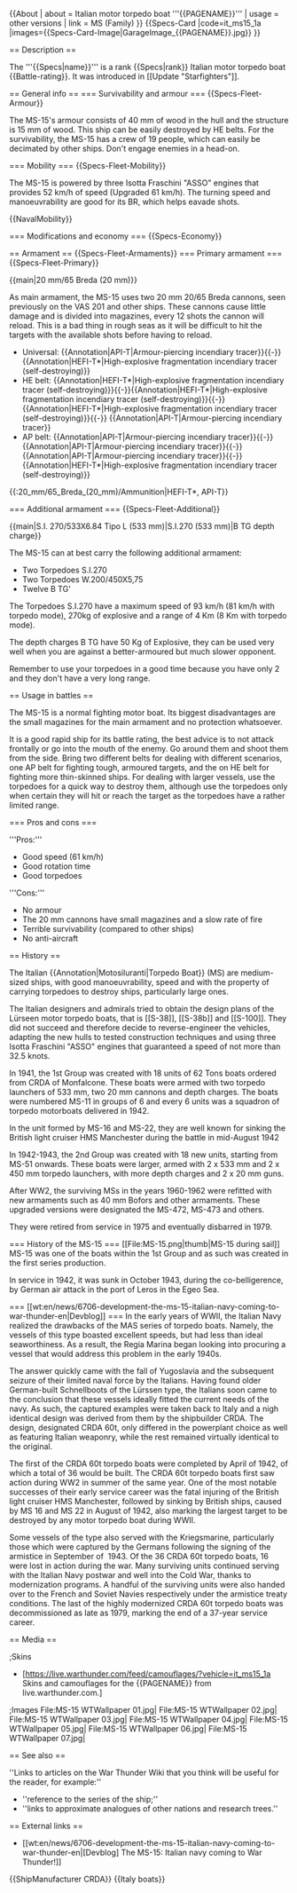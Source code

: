 {{About
| about = Italian motor torpedo boat '''{{PAGENAME}}'''
| usage = other versions
| link = MS (Family)
}}
{{Specs-Card
|code=it_ms15_1a
|images={{Specs-Card-Image|GarageImage_{{PAGENAME}}.jpg}}
}}

== Description ==
<!-- ''In the first part of the description, cover the history of the ship's creation and military application. In the second part, tell the reader about using this ship in the game. Add a screenshot: if a beginner player has a hard time remembering vehicles by name, a picture will help them identify the ship in question.'' -->
The '''{{Specs|name}}''' is a rank {{Specs|rank}} Italian motor torpedo boat {{Battle-rating}}. It was introduced in [[Update "Starfighters"]].

== General info ==
=== Survivability and armour ===
{{Specs-Fleet-Armour}}
<!-- ''Talk about the vehicle's armour. Note the most well-defended and most vulnerable zones, e.g. the ammo magazine. Evaluate the composition of components and assemblies responsible for movement and manoeuvrability. Evaluate the survivability of the primary and secondary armaments separately. Don't forget to mention the size of the crew, which plays an important role in fleet mechanics. Save tips on preserving survivability for the "Usage in battles" section. If necessary, use a graphical template to show the most well-protected or most vulnerable points in the armour.'' -->
The MS-15's armour consists of 40 mm of wood in the hull and the structure is 15 mm of wood. This ship can be easily destroyed by HE belts. For the survivability, the MS-15 has a crew of 19 people, which can easily be decimated by other ships. Don't engage enemies in a head-on.

=== Mobility ===
{{Specs-Fleet-Mobility}}
<!-- ''Write about the ship's mobility. Evaluate its power and manoeuvrability, rudder rerouting speed, stopping speed at full tilt, with its maximum forward and reverse speed.'' -->
The MS-15 is powered by three Isotta Fraschini "ASSO" engines that provides 52 km/h of speed (Upgraded 61 km/h). The turning speed and manoeuvrability are good for its BR, which helps eavade shots.

{{NavalMobility}}

=== Modifications and economy ===
{{Specs-Economy}}

== Armament ==
{{Specs-Fleet-Armaments}}
=== Primary armament ===
{{Specs-Fleet-Primary}}
<!-- ''Provide information about the characteristics of the primary armament. Evaluate their efficacy in battle based on their reload speed, ballistics and the capacity of their shells. Add a link to the main article about the weapon: <code><nowiki>{{main|Weapon name (calibre)}}</nowiki></code>. Broadly describe the ammunition available for the primary armament, and provide recommendations on how to use it and which ammunition to choose.'' -->
{{main|20 mm/65 Breda (20 mm)}}

As main armament, the MS-15 uses two 20 mm 20/65 Breda cannons, seen previously on the VAS 201 and other ships. These cannons cause little damage and is divided into magazines, every 12 shots the cannon will reload. This is a bad thing in rough seas as it will be difficult to hit the targets with the available shots before having to reload.

* Universal: {{Annotation|API-T|Armour-piercing incendiary tracer}}{{-}}{{Annotation|HEFI-T*|High-explosive fragmentation incendiary tracer (self-destroying)}}
* HE belt: {{Annotation|HEFI-T*|High-explosive fragmentation incendiary tracer (self-destroying)}}{{-}}{{Annotation|HEFI-T*|High-explosive fragmentation incendiary tracer (self-destroying)}}{{-}}{{Annotation|HEFI-T*|High-explosive fragmentation incendiary tracer (self-destroying)}}{{-}}  {{Annotation|API-T|Armour-piercing incendiary tracer}}
* AP belt: {{Annotation|API-T|Armour-piercing incendiary tracer}}{{-}}{{Annotation|API-T|Armour-piercing incendiary tracer}}{{-}}{{Annotation|API-T|Armour-piercing incendiary tracer}}{{-}}{{Annotation|HEFI-T*|High-explosive fragmentation incendiary tracer (self-destroying)}}

{{:20_mm/65_Breda_(20_mm)/Ammunition|HEFI-T*, API-T}}

=== Additional armament ===
{{Specs-Fleet-Additional}}
<!-- ''Describe the available additional armaments of the ship: depth charges, mines, torpedoes. Talk about their positions, available ammunition and launch features such as dead zones of torpedoes. If there is no additional armament, remove this section.'' -->
{{main|S.I. 270/533X6.84 Tipo L (533 mm)|S.I.270 (533 mm)|B TG depth charge}}

The MS-15 can at best carry the following additional armament:

* Two Torpedoes S.I.270
* Two Torpedoes W.200/450X5,75
* Twelve B TG'

The Torpedoes S.I.270 have a maximum speed of 93 km/h (81 km/h with torpedo mode), 270kg of explosive and a range of 4 Km (8 Km with torpedo mode).

The depth charges B TG have 50 Kg of Explosive, they can be used very well when you are against a better-armoured but much slower opponent.

Remember to use your torpedoes in a good time because you have only 2 and they don't have a very long range.

== Usage in battles ==
<!-- ''Describe the technique of using this ship, the characteristics of her use in a team and tips on strategy. Abstain from writing an entire guide – don't try to provide a single point of view, but give the reader food for thought. Talk about the most dangerous opponents for this vehicle and provide recommendations on fighting them. If necessary, note the specifics of playing with this vehicle in various modes (AB, RB, SB).'' -->
The MS-15 is a normal fighting motor boat. Its biggest disadvantages are the small magazines for the main armament and no protection whatsoever. 

It is a good rapid ship for its battle rating, the best advice is to not attack frontally or go into the mouth of the enemy. Go around them and shoot them from the side. Bring two different belts for dealing with different scenarios, one AP belt for fighting tough, armoured targets, and the on HE belt for fighting more thin-skinned ships. For dealing with larger vessels, use the torpedoes for a quick way to destroy them, although use the torpedoes only when certain they will hit or reach the target as the torpedoes have a rather limited range.

=== Pros and cons ===
<!-- ''Summarise and briefly evaluate the vehicle in terms of its characteristics and combat effectiveness. Mark its pros and cons in the bulleted list. Try not to use more than 6 points for each of the characteristics. Avoid using categorical definitions such as "bad", "good" and the like - use substitutions with softer forms such as "inadequate" and "effective".'' -->

'''Pros:'''

* Good speed (61 km/h)
* Good rotation time 
* Good torpedoes

'''Cons:'''

* No armour
* The 20 mm cannons have small magazines and a slow rate of fire
* Terrible survivability (compared to other ships)
* No anti-aircraft

== History ==
<!-- ''Describe the history of the creation and combat usage of the ship in more detail than in the introduction. If the historical reference turns out to be too long, take it to a separate article, taking a link to the article about the ship and adding a block "/History" (example: <nowiki>https://wiki.warthunder.com/(Ship-name)/History</nowiki>) and add a link to it here using the <code>main</code> template. Be sure to reference text and sources by using <code><nowiki><ref></ref></nowiki></code>, as well as adding them at the end of the article with <code><nowiki><references /></nowiki></code>. This section may also include the ship's dev blog entry (if applicable) and the in-game encyclopedia description (under <code><nowiki>=== In-game description ===</nowiki></code>, also if applicable).'' -->
The Italian {{Annotation|Motosiluranti|Torpedo Boat}} (MS) are medium-sized ships, with good manoeuvrability, speed and with the property of carrying torpedoes to destroy ships, particularly large ones.

The Italian designers and admirals tried to obtain the design plans of the Lürseen motor torpedo boats, that is [[S-38]], [[S-38b]] and [[S-100]]. They did not succeed and therefore decide to reverse-engineer the vehicles, adapting the new hulls to tested construction techniques and using three Isotta Fraschini "ASSO" engines that guaranteed a speed of not more than 32.5 knots.

In 1941, the 1st Group was created with 18 units of 62 Tons boats ordered from CRDA of Monfalcone. These boats were armed with two torpedo launchers of 533 mm, two 20 mm cannons and depth charges. The boats were numbered MS-11 in groups of 6 and every 6 units was a squadron of torpedo motorboats delivered in 1942.

In the unit formed by MS-16 and MS-22, they are well known for sinking the British light cruiser HMS Manchester during the battle in mid-August 1942

In 1942-1943, the 2nd Group was created with 18 new units, starting from MS-51 onwards. These boats were larger, armed with 2 x 533 mm and 2 x 450 mm torpedo launchers, with more depth charges and 2 x 20 mm guns.

After WW2, the surviving MSs in the years 1960-1962 were refitted with new armaments such as 40 mm Bofors and other armaments. These upgraded versions were designated the MS-472, MS-473 and others.

They were retired from service in 1975 and eventually disbarred in 1979.

=== History of the MS-15 ===
[[File:MS-15.png|thumb|MS-15 during sail]]
MS-15 was one of the boats within the 1st Group and as such was created in the first series production.

In service in 1942, it was sunk in October 1943, during the co-belligerence, by German air attack in the port of Leros in the Egeo Sea.

=== [[wt:en/news/6706-development-the-ms-15-italian-navy-coming-to-war-thunder-en|Devblog]] ===
In the early years of WWII, the Italian Navy realized the drawbacks of the MAS series of torpedo boats. Namely, the vessels of this type boasted excellent speeds, but had less than ideal seaworthiness. As a result, the Regia Marina began looking into procuring a vessel that would address this problem in the early 1940s.

The answer quickly came with the fall of Yugoslavia and the subsequent seizure of their limited naval force by the Italians. Having found older German-built Schnellboots of the Lürssen type, the Italians soon came to the conclusion that these vessels ideally fitted the current needs of the navy. As such, the captured examples were taken back to Italy and a nigh identical design was derived from them by the shipbuilder CRDA. The design, designated CRDA 60t, only differed in the powerplant choice as well as featuring Italian weaponry, while the rest remained virtually identical to the original.

The first of the CRDA 60t torpedo boats were completed by April of 1942, of which a total of 36 would be built. The CRDA 60t torpedo boats first saw action during WW2 in summer of the same year. One of the most notable successes of their early service career was the fatal injuring of the British light cruiser HMS Manchester, followed by sinking by British ships, caused by MS 16 and MS 22 in August of 1942, also marking the largest target to be destroyed by any motor torpedo boat during WWII.

Some vessels of the type also served with the Kriegsmarine, particularly those which were captured by the Germans following the signing of the armistice in September of  1943. Of the 36 CRDA 60t torpedo boats, 16 were lost in action during the war. Many surviving units continued serving with the Italian Navy postwar and well into the Cold War, thanks to modernization programs. A handful of the surviving units were also handed over to the French and Soviet Navies respectively under the armistice treaty conditions. The last of the highly modernized CRDA 60t torpedo boats was decommissioned as late as 1979, marking the end of a 37-year service career.

== Media ==
<!-- ''Excellent additions to the article would be video guides, screenshots from the game, and photos.'' -->

;Skins
* [https://live.warthunder.com/feed/camouflages/?vehicle=it_ms15_1a Skins and camouflages for the {{PAGENAME}} from live.warthunder.com.]

;Images
<gallery mode="packed" heights="150">
File:MS-15 WTWallpaper 01.jpg|
File:MS-15 WTWallpaper 02.jpg|
File:MS-15 WTWallpaper 03.jpg|
File:MS-15 WTWallpaper 04.jpg|
File:MS-15 WTWallpaper 05.jpg|
File:MS-15 WTWallpaper 06.jpg|
File:MS-15 WTWallpaper 07.jpg|
</gallery>

== See also ==
<!-- ''Links to articles on the War Thunder Wiki that you think will be useful for the reader, for example:''
* ''reference to the series of the ship;''
* ''links to approximate analogues of other nations and research trees.'' -->
''Links to articles on the War Thunder Wiki that you think will be useful for the reader, for example:''

* ''reference to the series of the ship;''
* ''links to approximate analogues of other nations and research trees.''

== External links ==
<!-- ''Paste links to sources and external resources, such as:''
* ''topic on the official game forum;''
* ''other literature.'' -->

* [[wt:en/news/6706-development-the-ms-15-italian-navy-coming-to-war-thunder-en|[Devblog] The MS-15: Italian navy coming to War Thunder!]]

{{ShipManufacturer CRDA}}
{{Italy boats}}